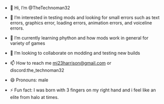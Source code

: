 - 👋 Hi, I’m @TheTechnoman32
- 👀 I’m interested in testing mods and looking for small errors such as text errors, graphics error, loading errors, animation errors, and voiceline errors.
- 🌱 I’m currently learning phython and how mods work in general for variety of games
- 💞️ I’m looking to collaborate on modding and testing new builds 
- 📫 How to reach me mj23harrison@gmail.com or discord:the_technoman32

- 😄 Pronouns: male
- ⚡ Fun fact: I was born with 3 fingers on my right hand and i feel like an elite from halo at times.
<!---
TheTechnoman32/TheTechnoman32 is a ✨ special ✨ repository because its `README.md` (this file) appears on your GitHub profile.
You can click the Preview link to take a look at your changes.
--->
